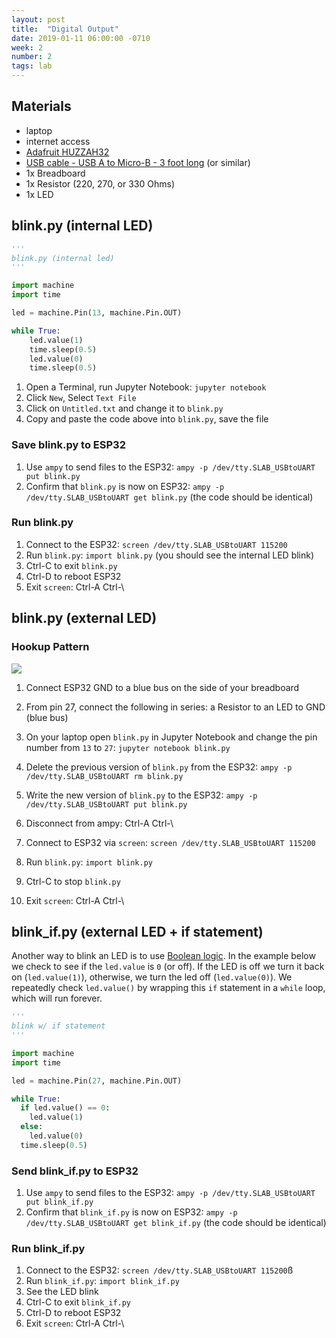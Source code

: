 ```yaml
---
layout: post
title:  "Digital Output"
date: 2019-01-11 06:00:00 -0710
week: 2
number: 2
tags: lab
---
```


## Materials

* laptop
* internet access
* [Adafruit HUZZAH32](https://www.adafruit.com/product/3591)
* [USB cable - USB A to Micro-B - 3 foot long](https://www.adafruit.com/product/592) (or similar)
* 1x Breadboard
* 1x Resistor (220, 270, or 330 Ohms)
* 1x LED


## blink.py (internal LED)

```python
'''
blink.py (internal led)
'''

import machine
import time

led = machine.Pin(13, machine.Pin.OUT)

while True:
    led.value(1)
    time.sleep(0.5)
    led.value(0)
    time.sleep(0.5)

```

1. Open a Terminal, run Jupyter Notebook: `jupyter notebook`
2. Click `New`, Select `Text File`
3. Click on `Untitled.txt` and change it to `blink.py`
4. Copy and paste the code above into `blink.py`, save the file


### Save blink.py to ESP32

1. Use `ampy` to send files to the ESP32: `ampy -p /dev/tty.SLAB_USBtoUART put blink.py`
2. Confirm that `blink.py` is now on ESP32: `ampy -p /dev/tty.SLAB_USBtoUART get blink.py` (the code should be identical)


### Run blink.py

1. Connect to the ESP32: `screen /dev/tty.SLAB_USBtoUART 115200`
2. Run `blink.py`: `import blink.py` (you should see the internal LED blink)
3. Ctrl-C to exit `blink.py`
4. Ctrl-D to reboot ESP32
5. Exit `screen`: Ctrl-A Ctrl-\


## blink.py (external LED)

### Hookup Pattern

![]({{site.url}}/assets/blink_rszd.jpg)

1. Connect ESP32 GND to a blue bus on the side of your breadboard
2. From pin 27, connect the following in series: a Resistor to an LED to GND (blue bus)

1. On your laptop open `blink.py` in Jupyter Notebook and change the pin number from `13` to `27`: `jupyter notebook blink.py`
2. Delete the previous version of `blink.py` from the ESP32: `ampy -p /dev/tty.SLAB_USBtoUART rm blink.py`
3. Write the new version of `blink.py` to the ESP32: `ampy -p /dev/tty.SLAB_USBtoUART put blink.py`
4. Disconnect from ampy: Ctrl-A Ctrl-\
5. Connect to ESP32 via `screen`: `screen /dev/tty.SLAB_USBtoUART 115200`
6. Run `blink.py`: `import blink.py`
7. Ctrl-C to stop `blink.py`
8. Exit `screen`: Ctrl-A Ctrl-\


## blink_if.py (external LED + if statement)

Another way to blink an LED is to use [Boolean logic](https://en.wikipedia.org/wiki/Boolean_algebra). In the example below we check to see if the `led.value` is `0` (or off). If the LED is off we turn it back on (`led.value(1)`), otherwise, we turn the led off (`led.value(0)`). We repeatedly check `led.value()` by wrapping this `if` statement in a `while` loop, which will run forever.

```python
'''
blink w/ if statement
'''

import machine
import time

led = machine.Pin(27, machine.Pin.OUT)

while True:
  if led.value() == 0:
    led.value(1)
  else:
    led.value(0)
  time.sleep(0.5)
```

### Send blink_if.py to ESP32

1. Use `ampy` to send files to the ESP32: `ampy -p /dev/tty.SLAB_USBtoUART put blink_if.py`
2. Confirm that `blink_if.py` is now on ESP32: `ampy -p /dev/tty.SLAB_USBtoUART get blink_if.py` (the code should be identical)


### Run blink_if.py

1. Connect to the ESP32: `screen /dev/tty.SLAB_USBtoUART 115200`ß
2. Run `blink_if.py`: `import blink_if.py`
3. See the LED blink
4. Ctrl-C to exit `blink_if.py`
5. Ctrl-D to reboot ESP32
6. Exit `screen`: Ctrl-A Ctrl-\
